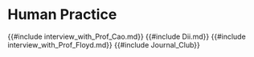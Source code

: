 # Human Practice

{{#include interview_with_Prof_Cao.md}}
{{#include Dii.md}}
{{#include interview_with_Prof_Floyd.md}}
{{#include Journal_Club}}
